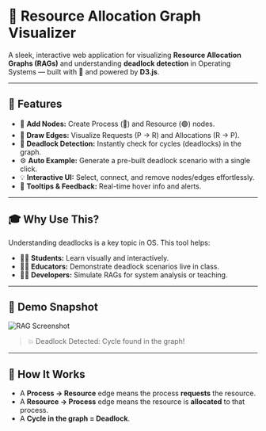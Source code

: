 # 🔄 Resource Allocation Graph Visualizer

A sleek, interactive web application for visualizing **Resource Allocation Graphs (RAGs)** and understanding **deadlock detection** in Operating Systems — built with 💙 and powered by **D3.js**.

---

## 🌟 Features

- 🎯 **Add Nodes:** Create Process (🔵) and Resource (🟢) nodes.
- 🔗 **Draw Edges:** Visualize Requests (P → R) and Allocations (R → P).
- 🚨 **Deadlock Detection:** Instantly check for cycles (deadlocks) in the graph.
- ⚙️ **Auto Example:** Generate a pre-built deadlock scenario with a single click.
- 💡 **Interactive UI:** Select, connect, and remove nodes/edges effortlessly.
- 🧰 **Tooltips & Feedback:** Real-time hover info and alerts.

---

## 🎓 Why Use This?

Understanding deadlocks is a key topic in OS. This tool helps:

- 👩‍🏫 **Students:** Learn visually and interactively.
- 👨‍🏫 **Educators:** Demonstrate deadlock scenarios live in class.
- 👨‍💻 **Developers:** Simulate RAGs for system analysis or teaching.

---

## 📸 Demo Snapshot

![RAG Screenshot](./screenshot.png)  
> 💥 Deadlock Detected: Cycle found in the graph!

---

## 🧠 How It Works

- A **Process → Resource** edge means the process **requests** the resource.
- A **Resource → Process** edge means the resource is **allocated** to that process.
- A **Cycle in the graph = Deadlock**.
